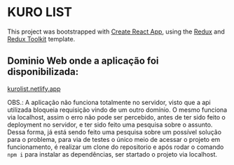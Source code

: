 # KURO LIST

This project was bootstrapped with [Create React App](https://github.com/facebook/create-react-app), using the [Redux](https://redux.js.org/) and [Redux Toolkit](https://redux-toolkit.js.org/) template.

## Dominio Web onde a aplicação foi disponibilizada:
[kurolist.netlify.app](https://kurolist.netlify.app)

OBS.: A aplicação não funciona totalmente no servidor, visto que a api utilizada bloqueia requisição vindo de um outro domínio. O mesmo funciona via localhost, assim o erro não pode ser percebido, antes de ter sido feito o deployment no servidor, e ter sido feito uma pesquisa sobre o assunto. 
Dessa forma, já está sendo feito uma pesquisa sobre um possível solução para o problema, para via de testes o único meio de acessar o projeto em funcionamento, é realizar um clone do repositorio e após rodar o comando `npm i` para instalar as dependências, ser startado o projeto via localhost.
